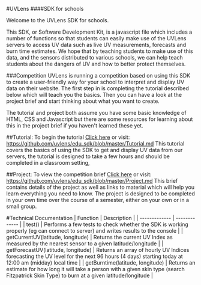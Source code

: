#UVLens
####SDK for schools

Welcome to the UVLens SDK for schools. 

This SDK, or Software Development Kit, is a javascript file which includes a number of functions so that students can easily make use of the UVLens servers to
access UV data such as live UV measurements, forecasts and burn time estimates. We hope that by teaching students to make use of this data, and the sensors distributed to various schools,
we can help teach students about the dangers of UV and how to better protect themselves.

###Competition
UVLens is running a competition based on using this SDK to create a user-friendly way for your school to interpret and display UV data on their website.
The first step in is completing the tutorial described below which will teach you the basics.
Then you can have a look at the project brief and start thinking about what you want to create.

The tutorial and project both assume you have some basic knowledge of HTML, CSS and Javascript but there are some resources for learning about this in the project brief if you haven't learned these yet. 

##Tutorial:
To begin the tutorial [Click here](https://github.com/uvlens/edu_sdk/blob/master/Tutorial.md) or visit: https://github.com/uvlens/edu_sdk/blob/master/Tutorial.md
This tutorial covers the basics of using the SDK to get and display UV data from our servers, the tutorial is designed to take a few hours and should be completed in a classroom setting,

##Project:
To view the competition brief [Click here](https://github.com/uvlens/edu_sdk/blob/master/Project.md) or visit: https://github.com/uvlens/edu_sdk/blob/master/Project.md
This brief contains details of the project as well as links to material which will help you learn everything you need to know. 
The project is designed to be completed in your own time over the course of a semester, either on your own or in a small group.

#Technical Documentation
| Function  | Description |
| ------------- | ------------- |
| test()  | Performs a few tests to check whether the SDK is working properly (eg can connect to server) and writes results to the console  |
| getCurrentUV(latitude, longitude)  | Returns the current UV Index as measured by the nearest sensor to a given latitude/longitude  |
| getForecastUV(latitude, longitude) | Returns an array of hourly UV Indices forecasting the UV level for the next 96 hours (4 days) starting today at 12:00 am (midday) local time |
| getBurntime(latitude, longitude) | Returns an estimate for how long it will take a person with a given skin type (search Fitzpatrick Skin Type) to burn at a given latitude/longitude |
